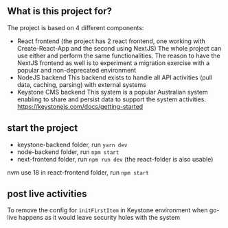 ## What is this project for?
The project is based on 4 different components:
- React frontend (the project has 2 react frontend, one working with Create-React-App and the second using NextJS)
  The whole project can use either and perform the same functionalities. The reason to have the NextJS frontend as well is to experiment a migration exercise with a popular and non-deprecated environment
- NodeJS backend
  This backend exists to handle all API activities (pull data, caching, parsing) with external systems
- Keystone CMS backend
  This system is a popular Australian system enabling to share and persist data to support the system activities. https://keystonejs.com/docs/getting-started

## start the project
- keystone-backend folder, run `yarn dev`
- node-backend folder, run `npm start`
- next-frontend folder, run `npm run dev` (the react-folder is also usable)

nvm use 18
in react-frontend folder, run `npm start`

## post live activities
To remove the config for `initFirstItem` in Keystone environment when go-live happens as it would leave security holes with the system

